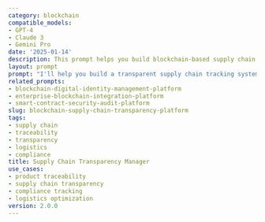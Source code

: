 ```yaml
---
category: blockchain
compatible_models:
- GPT-4
- Claude 3
- Gemini Pro
date: '2025-01-14'
description: This prompt helps you build blockchain-based supply chain transparency systems for end-to-end product traceability, compliance automation, and supply chain optimization.
layout: prompt
prompt: "I'll help you build a transparent supply chain tracking system using blockchain. Let me understand your requirements:\n\n**Supply chain overview:**\n1. What products do you track? (food, pharmaceuticals, electronics, luxury goods, raw materials)\n2. How complex is your supply chain? (single country, international, multi-tier suppliers)\n3. What compliance requirements? (FDA, EU regulations, fair trade, carbon tracking)\n4. What transparency level do customers need? (origin verification, authenticity, sustainability)\n\n**Technical needs:**\n5. Which blockchain platform? (Ethereum, VeChain, IBM Food Trust, Hyperledger)\n6. Do you need IoT sensor integration? (temperature, location, humidity, tamper detection)\n7. Current systems to integrate? (ERP, WMS, TMS, existing databases)\n8. Budget range? (under $100K, $100K-500K, $500K+)\n\n**Business context:**\n9. What's your industry? (food & beverage, pharmaceuticals, fashion, electronics)\n10. Company size? (startup, mid-market, enterprise, global corporation)\n11. Primary goal? (compliance, brand protection, efficiency, customer trust)\n12. Timeline for implementation?\n\nBased on your answers, I'll provide:\n\n**TRACEABILITY ARCHITECTURE** - Blockchain network and data structure design\n**IOT INTEGRATION** - Sensor networks and real-time monitoring\n**COMPLIANCE AUTOMATION** - Regulatory reporting and audit systems  \n**STAKEHOLDER PLATFORM** - Supplier onboarding and customer verification\n**IMPLEMENTATION ROADMAP** - Phased deployment and ROI optimization\n\nShare your supply chain challenges and let's build complete transparency!"
related_prompts:
- blockchain-digital-identity-management-platform
- enterprise-blockchain-integration-platform
- smart-contract-security-audit-platform
slug: blockchain-supply-chain-transparency-platform
tags:
- supply chain
- traceability
- transparency
- logistics
- compliance
title: Supply Chain Transparency Manager
use_cases:
- product traceability
- supply chain transparency
- compliance tracking
- logistics optimization
version: 2.0.0
---
```

